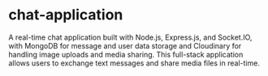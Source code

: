 # chat-application
A real-time chat application built with Node.js, Express.js, and Socket.IO, with MongoDB for message and user data storage and Cloudinary for handling image uploads and media sharing. This full-stack application allows users to exchange text messages and share media files in real-time.
